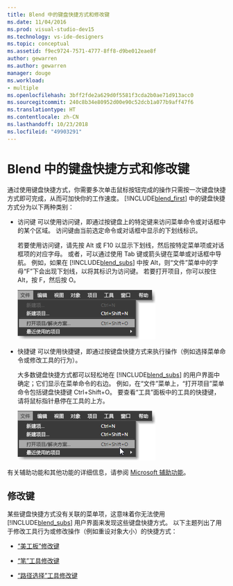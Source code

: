 ```yaml
---
title: Blend 中的键盘快捷方式和修改键
ms.date: 11/04/2016
ms.prod: visual-studio-dev15
ms.technology: vs-ide-designers
ms.topic: conceptual
ms.assetid: f9ec9724-7571-4777-8ff8-d9be012eae8f
author: gewarren
ms.author: gewarren
manager: douge
ms.workload:
- multiple
ms.openlocfilehash: 3bff2fde2a629d0f5581f3cda2b0ae71d913acc0
ms.sourcegitcommit: 240c8b34e80952d00e90c52dcb1a077b9aff47f6
ms.translationtype: HT
ms.contentlocale: zh-CN
ms.lasthandoff: 10/23/2018
ms.locfileid: "49903291"
---
```

# <a name="keyboard-shortcuts-and-modifier-keys-in-blend"></a>Blend 中的键盘快捷方式和修改键

通过使用键盘快捷方式，你需要多次单击鼠标按钮完成的操作只需按一次键盘快捷方式即可完成，从而可加快你的工作速度。 [!INCLUDE[blend_first](../debugger/includes/blend_first_md.md)] 中的键盘快捷方式分为以下两种类别：

- 访问键 可以使用访问键，即通过按键盘上的特定键来访问菜单命令或对话框中的某个区域。 访问键由当前选定命令或对话框中显示的下划线标识。

   若要使用访问键，请先按 Alt 或 F10 以显示下划线，然后按特定菜单项或对话框项的对应字母。 或者，可以通过使用 Tab 键或箭头键在菜单或对话框中导航。 例如，如果在 [!INCLUDE[blend_subs](../debugger/includes/blend_subs_md.md)] 中按 Alt，则“文件”菜单中的字母“F”下会出现下划线，以将其标识为访问键。 若要打开项目，你可以按住 Alt，按 F，然后按 O。

   ![访问键](../designers/media/441d5d67-48ee-4ba3-9e55-1826167e8d64.png)

- 快捷键 可以使用快捷键，即通过按键盘快捷方式来执行操作（例如选择菜单命令或修改工具的行为）。

   大多数键盘快捷方式都可以轻松地在 [!INCLUDE[blend_subs](../debugger/includes/blend_subs_md.md)] 的用户界面中确定；它们显示在菜单命令的右边。 例如，在“文件”菜单上，“打开项目”菜单命令包括键盘快捷键 Ctrl+Shift+O。 要查看“工具”面板中的工具的快捷键，请将鼠标指针悬停在工具的上方。

   ![示例快捷键](../designers/media/f147fc85-9fc5-4e8a-8039-bead80a3e595.png)

有关辅助功能和其他功能的详细信息，请参阅 [Microsoft 辅助功能](http://go.microsoft.com/fwlink/?LinkId=75069)。

## <a name="modifier-keys"></a>修改键

某些键盘快捷方式没有关联的菜单项，这意味着你无法使用 [!INCLUDE[blend_subs](../debugger/includes/blend_subs_md.md)] 用户界面来发现这些键盘快捷方式。 以下主题列出了用于修改工具行为或修改操作（例如重设对象大小）的快捷方式：

-   [“美工板”修改键](../designers/artboard-modifier-keys-in-blend.md)

-   [“笔”工具修改键](../designers/pen-tool-modifier-keys-in-blend.md)

-   [“路径选择”工具修改键](../designers/direct-selection-tool-modifier-keys-in-blend.md)